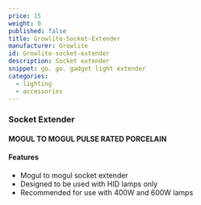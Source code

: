 ```yaml
---
price: 15
weight: 0
published: false
title: Growlite-Socket-Extender
manufacturer: Growlite
id: Growlite-socket-extender
description: Socket extender
snippet: go. go. gadget light extender
categories:
  - lighting
  - accessories
---
```

### Socket Extender

#### MOGUL TO MOGUL PULSE RATED PORCELAIN

#### Features

* Mogul to mogul socket extender
* Designed to be used with HID lamps only
* Recommended for use with 400W and 600W lamps
